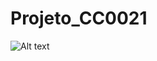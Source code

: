# Projeto_CC0021
![ Alt text](https://upload.wikimedia.org/wikipedia/commons/8/8c/New_Animation_Sieve_of_Eratosthenes.gif)
